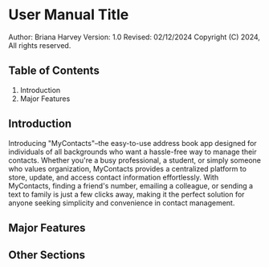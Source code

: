 # User Manual Title
Author: Briana Harvey
Version: 1.0
Revised: 02/12/2024
Copyright (C) 2024, All rights reserved.

## Table of Contents
1. Introduction
2. Major Features

## Introduction
Introducing "MyContacts"–the easy-to-use address book app designed for individuals of all backgrounds who want a hassle-free way to manage their contacts. Whether you're a busy professional, a student, or simply someone who values organization, MyContacts provides a centralized platform to store, update, and access contact information effortlessly. With MyContacts, finding a friend's number, emailing a colleague, or sending a text to family is just a few clicks away, making it the perfect solution for anyone seeking simplicity and convenience in contact management.
## Major Features

## Other Sections
